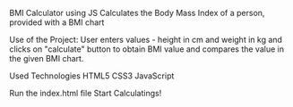BMI Calculator using JS
Calculates the Body Mass Index of a person, provided with a BMI chart

Use of the Project:
User enters values - height in cm and weight in kg and clicks on "calculate" button to obtain BMI value and compares the value in the given BMI chart.

Used Technologies
HTML5
CSS3
JavaScript

Run the index.html file
Start Calculatings!
